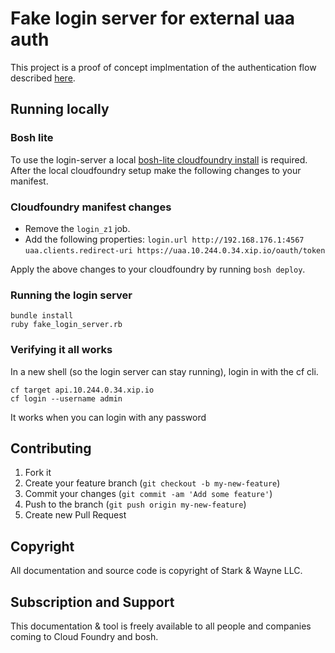 # Fake login server for external uaa auth

This project is a proof of concept implmentation of the authentication flow described [here](https://github.com/cloudfoundry/uaa/blob/master/docs/UAA-APIs.rst#trusted-authentication-from-login-server).

## Running locally

### Bosh lite
To use the login-server a local [bosh-lite cloudfoundry install](https://github.com/cloudfoundry/bosh-lite/blob/master/README.md#installation) is required.
After the local cloudfoundry setup make the following changes to your manifest.

### Cloudfoundry manifest changes
- Remove the `login_z1` job.
- Add the following properties:
`login.url http://192.168.176.1:4567`
`uaa.clients.redirect-uri https://uaa.10.244.0.34.xip.io/oauth/token`

Apply the above changes to your cloudfoundry by running `bosh deploy`.

### Running the login server
```
bundle install
ruby fake_login_server.rb
```

### Verifying it all works
In a new shell (so the login server can stay running), login in with the cf cli.
```
cf target api.10.244.0.34.xip.io
cf login --username admin
```
It works when you can login with any password

## Contributing

1. Fork it
2. Create your feature branch (`git checkout -b my-new-feature`)
3. Commit your changes (`git commit -am 'Add some feature'`)
4. Push to the branch (`git push origin my-new-feature`)
5. Create new Pull Request

## Copyright

All documentation and source code is copyright of Stark & Wayne LLC.

## Subscription and Support

This documentation & tool is freely available to all people and companies coming to Cloud Foundry and bosh.
